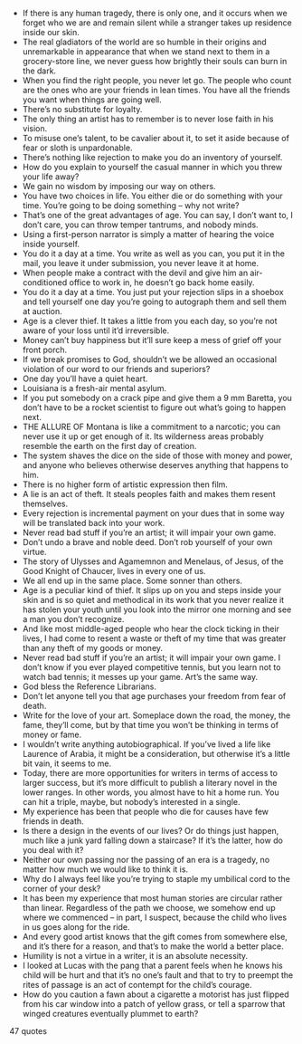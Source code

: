  - If there is any human tragedy, there is only one, and it occurs when we forget who we are and remain silent while a stranger takes up residence inside our skin.
 - The real gladiators of the world are so humble in their origins and unremarkable in appearance that when we stand next to them in a grocery-store line, we never guess how brightly their souls can burn in the dark.
 - When you find the right people, you never let go. The people who count are the ones who are your friends in lean times. You have all the friends you want when things are going well.
 - There’s no substitute for loyalty.
 - The only thing an artist has to remember is to never lose faith in his vision.
 - To misuse one’s talent, to be cavalier about it, to set it aside because of fear or sloth is unpardonable.
 - There’s nothing like rejection to make you do an inventory of yourself.
 - How do you explain to yourself the casual manner in which you threw your life away?
 - We gain no wisdom by imposing our way on others.
 - You have two choices in life. You either die or do something with your time. You’re going to be doing something – why not write?
 - That’s one of the great advantages of age. You can say, I don’t want to, I don’t care, you can throw temper tantrums, and nobody minds.
 - Using a first-person narrator is simply a matter of hearing the voice inside yourself.
 - You do it a day at a time. You write as well as you can, you put it in the mail, you leave it under submission, you never leave it at home.
 - When people make a contract with the devil and give him an air-conditioned office to work in, he doesn’t go back home easily.
 - You do it a day at a time. You just put your rejection slips in a shoebox and tell yourself one day you’re going to autograph them and sell them at auction.
 - Age is a clever thief. It takes a little from you each day, so you’re not aware of your loss until it’d irreversible.
 - Money can’t buy happiness but it’ll sure keep a mess of grief off your front porch.
 - If we break promises to God, shouldn’t we be allowed an occasional violation of our word to our friends and superiors?
 - One day you’ll have a quiet heart.
 - Louisiana is a fresh-air mental asylum.
 - If you put somebody on a crack pipe and give them a 9 mm Baretta, you don’t have to be a rocket scientist to figure out what’s going to happen next.
 - THE ALLURE OF Montana is like a commitment to a narcotic; you can never use it up or get enough of it. Its wilderness areas probably resemble the earth on the first day of creation.
 - The system shaves the dice on the side of those with money and power, and anyone who believes otherwise deserves anything that happens to him.
 - There is no higher form of artistic expression then film.
 - A lie is an act of theft. It steals peoples faith and makes them resent themselves.
 - Every rejection is incremental payment on your dues that in some way will be translated back into your work.
 - Never read bad stuff if you’re an artist; it will impair your own game.
 - Don’t undo a brave and noble deed. Don’t rob yourself of your own virtue.
 - The story of Ulysses and Agamemnon and Menelaus, of Jesus, of the Good Knight of Chaucer, lives in every one of us.
 - We all end up in the same place. Some sonner than others.
 - Age is a peculiar kind of thief. It slips up on you and steps inside your skin and is so quiet and methodical in its work that you never realize it has stolen your youth until you look into the mirror one morning and see a man you don’t recognize.
 - And like most middle-aged people who hear the clock ticking in their lives, I had come to resent a waste or theft of my time that was greater than any theft of my goods or money.
 - Never read bad stuff if you’re an artist; it will impair your own game. I don’t know if you ever played competitive tennis, but you learn not to watch bad tennis; it messes up your game. Art’s the same way.
 - God bless the Reference Librarians.
 - Don’t let anyone tell you that age purchases your freedom from fear of death.
 - Write for the love of your art. Someplace down the road, the money, the fame, they’ll come, but by that time you won’t be thinking in terms of money or fame.
 - I wouldn’t write anything autobiographical. If you’ve lived a life like Laurence of Arabia, it might be a consideration, but otherwise it’s a little bit vain, it seems to me.
 - Today, there are more opportunities for writers in terms of access to larger success, but it’s more difficult to publish a literary novel in the lower ranges. In other words, you almost have to hit a home run. You can hit a triple, maybe, but nobody’s interested in a single.
 - My experience has been that people who die for causes have few friends in death.
 - Is there a design in the events of our lives? Or do things just happen, much like a junk yard falling down a staircase? If it’s the latter, how do you deal with it?
 - Neither our own passing nor the passing of an era is a tragedy, no matter how much we would like to think it is.
 - Why do I always feel like you’re trying to staple my umbilical cord to the corner of your desk?
 - It has been my experience that most human stories are circular rather than linear. Regardless of the path we choose, we somehow end up where we commenced – in part, I suspect, because the child who lives in us goes along for the ride.
 - And every good artist knows that the gift comes from somewhere else, and it’s there for a reason, and that’s to make the world a better place.
 - Humility is not a virtue in a writer, it is an absolute necessity.
 - I looked at Lucas with the pang that a parent feels when he knows his child will be hurt and that it’s no one’s fault and that to try to preempt the rites of passage is an act of contempt for the child’s courage.
 - How do you caution a fawn about a cigarette a motorist has just flipped from his car window into a patch of yellow grass, or tell a sparrow that winged creatures eventually plummet to earth?

47 quotes